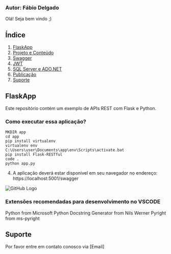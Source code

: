 ### Autor: Fábio Delgado

Olá! Seja bem vindo ;)


## Índice
1. [FlaskApp](#FlaskApp)
2. [Projeto e Conteúdo](#Projeto-e-Conteudo)
3. [Swagger](#Swagger)
4. [JWT](#JWT)
5. [SQL Server e ADO.NET](#SQL-Server-e-ADONET)
6. [Publicação](#Publicação)
7. [Suporte](#Suporte)

## FlaskApp

Este repositório contém um exemplo de APIs REST com Flask e Python.

### Como executar essa aplicação?
```shell
MKDIR app
cd app 
pip install virtualenv 
virtualenv env 
C:\Users\user\Documents\app\env\Scripts\activate.bat 
pip install Flask-RESTful
code .
python app.py
```

4. A aplicação deverá estar disponivel em seu navegador no endereço: https://localhost:5001/swagger

![GitHub Logo](/img/CapturarTela.png)

### Extensões recomendadas para desenvolvimento no VSCODE

Python from Microsoft
Python Docstring Generator from  Nils Werner
Pyright from  ms-pyright

## Suporte

Por favor entre em contato conosco via [Email]